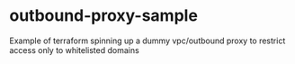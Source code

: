 # outbound-proxy-sample
Example of terraform spinning up a dummy vpc/outbound proxy to restrict access only to whitelisted domains
